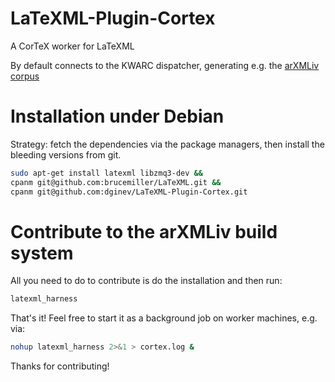 # LaTeXML-Plugin-Cortex
A CorTeX worker for LaTeXML

By default connects to the KWARC dispatcher, generating e.g. the [arXMLiv corpus](http://cortex.mathweb.org/corpus/arXMLiv/tex_to_html)

# Installation under Debian

Strategy: fetch the dependencies via the package managers, then install the bleeding versions from git.

```bash
sudo apt-get install latexml libzmq3-dev &&
cpanm git@github.com:brucemiller/LaTeXML.git &&
cpanm git@github.com:dginev/LaTeXML-Plugin-Cortex.git
```

# Contribute to the arXMLiv build system

All you need to do to contribute is do the installation and then run:
```bash
latexml_harness
```

That's it! Feel free to start it as a background job on worker machines, e.g. via:
```bash
nohup latexml_harness 2>&1 > cortex.log &
```

Thanks for contributing!